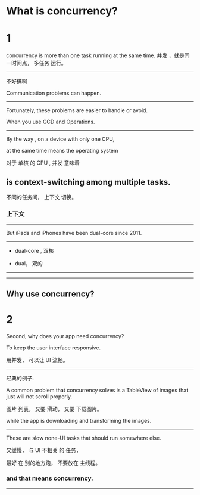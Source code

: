 
# What is concurrency?
# 1

concurrency is more than one task running at the same time.
并发 ，就是同一时间点， 多任务 运行。



<hr>

不好搞啊


Communication problems can happen.



<hr>


Fortunately, these problems are easier to handle or avoid.

When you use GCD  and Operations.

<hr>


By the way , on a device with only one CPU,


at the same time means the operating system

对于 单核 的 CPU , 并发 意味着

## is context-switching among multiple tasks.

不同的任务间， 上下文 切换。

### 上下文




<hr>

But iPads and iPhones
have been dual-core since 2011.




<hr>

* dual-core , 双核

* dual， 双的


<hr>






<hr>




## Why use concurrency?
# 2


Second, why does your app need concurrency?




To keep the user interface responsive.


用并发， 可以让 UI 流畅。
<hr>


经典的例子:

A common problem
that concurrency solves
is a TableView of images that just will not scroll properly.

图片 列表， 又要 滑动， 又要 下载图片。


while the app is downloading and transforming the images.


<hr>

These are slow none-UI tasks
that should run somewhere else.

又缓慢， 与 UI 不相关 的 任务，

最好 在 别的地方跑，
不要放在 主线程。



### and that means concurrency.
<hr>




